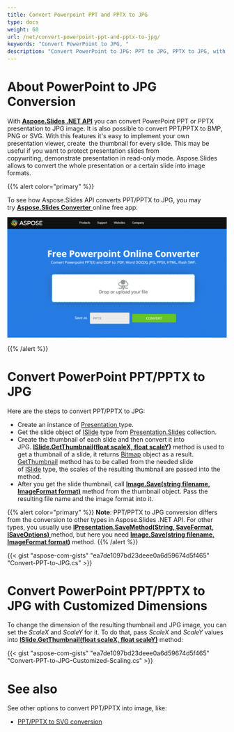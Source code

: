 ```yaml
---
title: Convert Powerpoint PPT and PPTX to JPG
type: docs
weight: 60
url: /net/convert-powerpoint-ppt-and-pptx-to-jpg/
keywords: "Convert PowerPoint to JPG, "
description: "Convert PowerPoint to JPG: PPT to JPG, PPTX to JPG, with Aspose.Slides API."
---
```


# **About PowerPoint to JPG Conversion**
With [**Aspose.Slides .NET API**](https://products.aspose.com/slides/net) you can convert PowerPoint PPT or PPTX presentation to JPG image. It is also possible to convert PPT/PPTX to BMP, PNG or SVG. With this features it's easy to implement your own presentation viewer, create  the thumbnail for every slide. This may be useful if you want to protect presentation slides from copywriting, demonstrate presentation in read-only mode. Aspose.Slides allows to convert the whole presentation or a certain slide into image formats. 



{{% alert color="primary" %}} 

To see how Aspose.Slides API converts PPT/PPTX to JPG, you may try [**Aspose.Slides Converter** ](https://products.aspose.app/slides/conversion)online free app:

[![todo:image_alt_text](ppt-to-jpg.png)](https://products.aspose.app/slides/conversion)

{{% /alert %}} 
# **Convert PowerPoint PPT/PPTX to JPG**
Here are the steps to convert PPT/PPTX to JPG:

- Create an instance of [Presentation ](https://apireference.aspose.com/net/slides/aspose.slides/presentation)type.
- Get the slide object of [ISlide](https://apireference.aspose.com/net/slides/aspose.slides/islide) type from [Presentation.Slides](https://apireference.aspose.com/net/slides/aspose.slides/presentation/properties/slides) collection.
- Create the thumbnail of each slide and then convert it into JPG. [**ISlide.GetThumbnail(float scaleX, float scaleY)**](https://apireference.aspose.com/net/slides/aspose.slides.islide/getthumbnail/methods/6) method is used to get a thumbnail of a slide, it returns [Bitmap](https://docs.microsoft.com/en-us/dotnet/api/system.drawing.bitmap?view=netframework-4.8) object as a result. [GetThumbnail](https://apireference.aspose.com/net/slides/aspose.slides.islide/getthumbnail/methods/6) method has to be called from the needed slide of [ISlide](https://apireference.aspose.com/net/slides/aspose.slides/islide) type, the scales of the resulting thumbnail are passed into the method.
- After you get the slide thumbnail, call [**Image.Save(string filename, ImageFormat format)**](https://docs.microsoft.com/en-us/dotnet/api/system.drawing.image.save?view=netframework-4.8) method from the thumbnail object. Pass the resulting file name and the image format into it. 

{{% alert color="primary" %}} 
**Note**: PPT/PPTX to JPG conversion differs from the conversion to other types in Aspose.Slides .NET API. For other types, you usually use [**IPresentation.SaveMethod(String, SaveFormat, ISaveOptions)** ](https://apireference.aspose.com/net/slides/aspose.slides.ipresentation/save/methods/5)method, but here you need [**Image.Save(string filename, ImageFormat format)**](https://docs.microsoft.com/en-us/dotnet/api/system.drawing.image.save?view=netframework-4.8) method.
{{% /alert %}} 


{{< gist "aspose-com-gists" "ea7de1097bd23deee0a6d59674d5f465" "Convert-PPT-to-JPG.cs" >}}


# **Convert PowerPoint PPT/PPTX to JPG with Customized Dimensions**
To change the dimension of the resulting thumbnail and JPG image, you can set the *ScaleX* and *ScaleY* for it. To do that, pass *ScaleX* and *ScaleY* values into [**ISlide.GetThumbnail(float scaleX, float scaleY)**](https://apireference.aspose.com/net/slides/aspose.slides.islide/getthumbnail/methods/6) method:

{{< gist "aspose-com-gists" "ea7de1097bd23deee0a6d59674d5f465" "Convert-PPT-to-JPG-Customized-Scaling.cs" >}}
# **See also**
See other options to convert PPT/PPTX into image, like:

- [PPT/PPTX to SVG conversion](/slides/net/presentation-viewer/)




